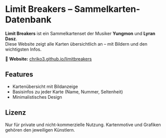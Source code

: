 # Limit Breakers – Sammelkarten-Datenbank

**Limit Breakers** ist ein Sammelkartenset der Musiker **Yungmon** und **Lyran Dasz**.  
Diese Website zeigt alle Karten übersichtlich an – mit Bildern und den wichtigsten Infos.

🔗 **Website:** [chriko3.github.io/limitbreakers](https://chriko3.github.io/limitbreakers)


## Features

- Kartenübersicht mit Bildanzeige
- Basisinfos zu jeder Karte (Name, Nummer, Seltenheit)
- Minimalistisches Design

## Lizenz

Nur für private und nicht-kommerzielle Nutzung. Kartenmotive und Grafiken gehören den jeweiligen Künstlern.

